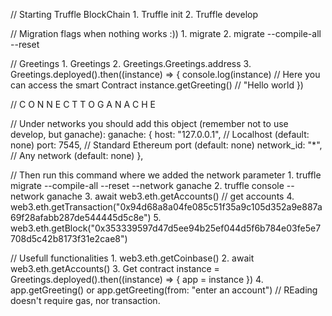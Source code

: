 
// Starting Truffle BlockChain
    1. Truffle init
    2. Truffle develop

// Migration flags when nothing works :))
    1. migrate
    2.  migrate --compile-all --reset

// Greetings
    1. Greetings
    2. Greetings.Greetings.address
    3. Greetings.deployed().then((instance) => { 
        console.log(instance)  // Here you can access the smart Contract
        instance.getGreeting() // "Hello world
    })


// C O N N E C T   T O    G A N A C H E

// Under networks you should add this object (remember not to use develop, but ganache):
   ganache: {
     host: "127.0.0.1",     // Localhost (default: none)
     port: 7545,            // Standard Ethereum port (default: none)
     network_id: "*",       // Any network (default: none)
    },

// Then run this command where we added the network parameter
    1. truffle migrate --compile-all --reset --network ganache
    2. truffle console --network ganache
    3. await web3.eth.getAccounts() // get accounts
    4. web3.eth.getTransaction("0x94d68a8a04fe085c51f35a9c105d352a9e887a69f28afabb287de544445d5c8e")
    5. web3.eth.getBlock("0x353339597d47d5ee94b25ef044d5f6b784e03fe5e7708d5c42b8173f31e2cae8")


// Usefull functionalities
    1. web3.eth.getCoinbase()
    2. await web3.eth.getAccounts()
    3. Get contract instance = Greetings.deployed().then((instance) => { app = instance })
    4. app.getGreeting() or app.getGreeting(from: "enter an account") // REading doesn't require gas, nor transaction. 
    